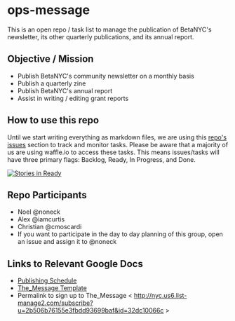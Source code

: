 
# ops-message
This is an open repo / task list to manage the publication of BetaNYC's newsletter, its other quarterly publications, and its annual report.

## Objective / Mission
 * Publish BetaNYC's community newsletter on a monthly basis
 * Publish a quarterly zine
 * Publish BetaNYC's annual report
 * Assist in writing / editing grant reports
 
## How to use this repo
Until we start writing everything as markdown files, we are using this [repo's issues](https://github.com/BetaNYC/ops-message/issues) section to track and monitor tasks. Please be aware that a majority of us are using waffle.io to access these tasks. This means issues/tasks will have three primary flags: Backlog, Ready, In Progress, and Done.

[![Stories in Ready](https://badge.waffle.io/BetaNYC/ops-message.png?label=ready&title=Ready)](https://waffle.io/BetaNYC/ops-message?utm_source=badge)

## Repo Participants
 * Noel @noneck
 * Alex @iamcurtis
 * Christian @cmoscardi
 * If you want to participate in the day to day planning of this group, open an issue and assign it to @noneck

## Links to Relevant Google Docs
 * [Publishing Schedule](https://docs.google.com/spreadsheets/d/18VQmLmpuLRbBUYGdh7cxdSqzGIztO2r630cCWrQktQA/edit?usp=sharing)
 * [The_Message Template](https://docs.google.com/document/d/1tQSCLjUQGj9kpKhZ2l5YmF2K0xgI9cqaYb79knrpcxs/edit?usp=sharing)
 * Permalink to sign up to The_Message  < http://nyc.us6.list-manage2.com/subscribe?u=2b506b76155e3fbdd93699baf&id=32dc10066c >

